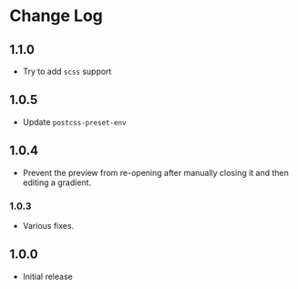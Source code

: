 # Change Log

## 1.1.0

- Try to add `scss` support

## 1.0.5

- Update `postcss-preset-env`

## 1.0.4

- Prevent the preview from re-opening after manually closing it and then editing a gradient.

### 1.0.3

- Various fixes.

## 1.0.0

- Initial release
